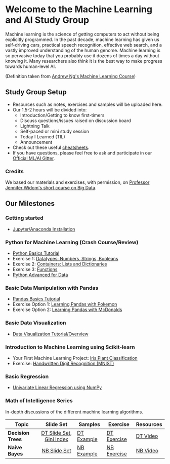 # Welcome to the Machine Learning and AI Study Group
Machine learning is the science of getting computers to act without being explicitly programmed. In the past decade, machine learning has given us self-driving cars, practical speech recognition, effective web search, and a vastly improved understanding of the human genome. Machine learning is so pervasive today that you probably use it dozens of times a day without knowing it. Many researchers also think it is the best way to make progress towards human-level AI.

(Definition taken from [Andrew Ng's Machine Learning Course](https://www.coursera.org/learn/machine-learning))

## Study Group Setup
* Resources such as notes, exercises and samples will be uploaded here.
* Our 1.5-2 hours will be divided into:
    - Introduction/Getting to know first-timers 
    - Discuss questions/issues raised on discussion board 
    - Lightning Talk 
    - Self-paced or mini study session
    - Today I Learned (TIL)
    - Announcement
* Check out these useful [cheatsheets](https://gitlab.com/wwcodemanila/WWCodeManila-ML.AI/tree/master/cheatsheets).
* If you have questions, please feel free to ask and participate in our [Official ML/AI Gitter](https://gitter.im/WWCodeManila/Machine-Learning-AI). 

### Credits
We based our materials and exercises, with permission, on [Professor Jennifer Widom's short course on Big Data](http://www.professorwidom.org/bigdata/).

## Our Milestones
### Getting started 
- [Jupyter/Anaconda Installation](https://github.com/wwcodemanila/WWCodeManila-ML.AI/blob/master/tutorials/installation_guide.ipynb)

### Python for Machine Learning (Crash Course/Review)
- [Python Basics Tutorial](https://github.com/wwcodemanila/WWCodeManila-ML.AI/blob/master/exercises/python_basics_tutorial.ipynb)
- Exercise 1: [Datatypes: Numbers, Strings, Booleans](https://github.com/wwcodemanila/WWCodeManila-ML.AI/blob/master/exercises/python_basics_part1.ipynb)
- Exercise 2: [Containers: Lists and Dictionaries](https://github.com/wwcodemanila/WWCodeManila-ML.AI/blob/master/exercises/python_basics_part2.ipynb)
- Exercise 3: [Functions](https://github.com/wwcodemanila/WWCodeManila-ML.AI/blob/master/exercises/python_basics_part3.ipynb)
- [Python Advanced for Data](https://github.com/wwcodemanila/WWCodeManila-ML.AI/blob/master/exercises/python_data.ipynb)

### Basic Data Manipulation with Pandas
- [Pandas Basics Tutorial](https://github.com/wwcodemanila/WWCodeManila-ML.AI/blob/master/exercises/python_pandas_tutorial.ipynb)
- Exercise Option 1: [Learning Pandas with Pokemon](https://github.com/wwcodemanila/WWCodeManila-ML.AI/blob/master/exercises/pokemon_pandas.ipynb)
- Exercise Option 2: [Learning Pandas with McDonalds](https://github.com/wwcodemanila/WWCodeManila-ML.AI/blob/master/exercises/mcdonalds_pandas.ipynb) 

### Basic Data Visualization 
- [Data Visualization Tutorial/Overview](https://github.com/wwcodemanila/WWCodeManila-ML.AI/blob/master/exercises/python_visualization_exercise.ipynb)

### Introduction to Machine Learning using Scikit-learn
- Your First Machine Learning Project: [Iris Plant Classification](https://github.com/wwcodemanila/WWCodeManila-ML.AI/blob/master/tutorials/Intro-to-Machine-Learning.ipynb)
- Exercise: [Handwritten Digit Recognition (MNIST)](https://github.com/wwcodemanila/WWCodeManila-ML.AI/blob/master/exercises/mnist_exercise.ipynb)

### Basic Regression
- [Univariate Linear Regression using NumPy](https://github.com/wwcodemanila/WWCodeManila-ML.AI/blob/master/exercises/python_regression_exercise.ipynb)

### Math of Intelligence Series
In-depth discussions of the different machine learning algorithms.

| Topic         | Slide Set    | Samples |  Exercise  | Resources |
| ------------- |:-------------:| -----| ------| --|
| <b>Decision Trees</b>  | [DT Slide Set](https://github.com/wwcodemanila/WWCodeManila-ML.AI/blob/master/slide%20sets/Slide%20Set%203%20-%20Decision%20Trees.pdf), [Gini Index](https://github.com/wwcodemanila/WWCodeManila-ML.AI/blob/master/slide%20sets/Slide%20Set%203%20-%20Decision%20Trees%20-%20Gini.pdf)| [DT Example](https://github.com/wwcodemanila/WWCodeManila-ML.AI/blob/master/slide%20sets/Example%20-%20Building%20a%20Decision%20Tree.pdf) | [DT Exercise](https://github.com/wwcodemanila/WWCodeManila-ML.AI/blob/master/exercises/decision_trees_exercise.ipynb) | [DT Video](https://www.youtube.com/watch?v=eKD5gxPPeY0&list=PLBv09BD7ez_4temBw7vLA19p3tdQH6FYO) |
| <b>Naive Bayes</b> | [NB Slide Set](https://github.com/wwcodemanila/WWCodeManila-ML.AI/blob/master/slide%20sets/Slide%20Set%205%20-%20Naive%20Bayes.pdf) | [NB Example](https://github.com/wwcodemanila/WWCodeManila-ML.AI/blob/master/slide%20sets/Example%20-%20Naive%20Bayes%20Classifier.pdf) | [NB Exercise](https://github.com/wwcodemanila/WWCodeManila-ML.AI/blob/master/exercises/naive_bayes_exercise.ipynb) | [NB Video](https://www.youtube.com/watch?v=PrkiRVcrxOs&t=405s) |


